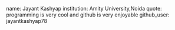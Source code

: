 name: Jayant Kashyap
institution: Amity University,Noida
quote: programming is very cool and github is very enjoyable
github_user: jayantkashyap78
